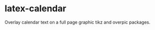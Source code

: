 latex-calendar
==============

Overlay calendar text on a full page graphic tikz and overpic packages.
